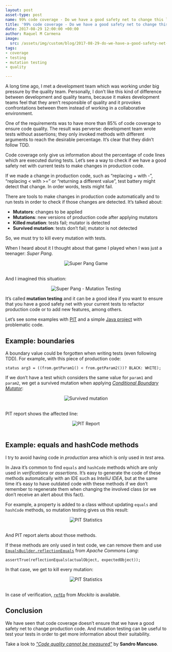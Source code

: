 ```yaml
---
layout: post
asset-type: post
name: 99% code coverage - Do we have a good safety net to change this legacy code?
title: '99% code coverage - Do we have a good safety net to change this legacy code?'
date: 2017-08-29 12:00:00 +00:00
author: Raquel M Carmena
image:
  src: /assets/img/custom/blog/2017-08-29-do-we-have-a-good-safety-net-to-change-this-legacy-code.jpg
tags:
- coverage
- testing
- mutation testing
- quality

---
```

A long time ago, I met a development team which was working under big pressure by the quality team. Personally, I don’t like this kind of difference between development and quality teams, because it makes development teams feel that they aren’t responsible of quality and it provokes confrontations between them instead of working in a collaborative environment.

One of the requirements was to have more than 85% of code coverage to ensure code quality. The result was perverse: development team wrote tests without assertions; they only invoked methods with different arguments to reach the desirable percentage. It’s clear that they didn’t follow TDD.

Code coverage only give us information about the percentage of code lines which are executed during tests. Let’s see a way to check if we have a good safety net with current tests to make changes in production code.

If we made a change in production code, such as “replacing + with -”, “replacing < with >=” or “returning a different value”, test battery might detect that change. In order words, tests might fail.

There are tools to make changes in production code automatically and to run tests in order to check if those changes are detected. It’s talked about:

* **Mutators**: changes to be applied
* **Mutations**: new versions of production code after applying mutators
* **Killed mutation**: tests fail; mutator is detected
* **Survived mutation**: tests don’t fail; mutator is not detected

So, we must try to kill every mutation with tests. 

When I heard about it I thought about that game I played when I was just a teenager: _Super Pang_.

<center>
<img src="{{site.baseurl}}/assets/img/custom/blog/2017-08-29-coverage/super-pang-game.jpg" alt="Super Pang Game" class="img img-responsive"/>
</center>
<br/>

And I imagined this situation:

<center>
<img src="{{site.baseurl}}/assets/img/custom/blog/2017-08-29-coverage/super-pang-mutation-testing.png" alt="Super Pang - Mutation Testing" class="img img-responsive"/>
</center>

It’s called **mutation testing** and it can be a good idea if you want to ensure that you have a good safety net with your current tests to refactor production code or to add new features, among others.

Let’s see some examples with <a href="http://pitest.org" target="_blank">PIT</a> and a simple <a href="https://github.com/rachelcarmena/problematic-code" target="_blank">Java project</a> with problematic code.

## Example: boundaries

A boundary value could be forgotten when writing tests (even following TDD). For example, with this piece of production code:

```
status arg3 = ((from.getParam1() < from.getParam2())? BLACK: WHITE);
```

If we don’t have a test which considers the same value for `param1` and `param2`, we get a survived mutation when applying <a href="http://pitest.org/quickstart/mutators/#CONDITIONALS_BOUNDARY" target="_blank">_Conditional Boundary Mutator_</a>:

<center>
<img src="{{site.baseurl}}/assets/img/custom/blog/2017-08-29-coverage/survived-mutation.png" alt="Survived mutation" class="img img-responsive"/>
</center>
<br/>

PIT report shows the affected line:

<center>
<img src="{{site.baseurl}}/assets/img/custom/blog/2017-08-29-coverage/pit-report-boundaries.png" alt="PIT Report" class="img img-responsive"/>
</center>
<br/>

## Example: equals and hashCode methods

I try to avoid having code in _production_ area which is only used in _test_ area. 

In Java it’s common to find `equals` and `hashCode` methods which are only used in _verifications_ or _assertions_. It’s easy to generate the code of these methods automatically with an IDE such as _IntelliJ IDEA_, but at the same time it’s easy to have outdated code with these methods if we don’t remember to regenerate them when changing the involved class (or we don’t receive an alert about this fact).

For example, a property is added to a class without updating `equals` and `hashCode` methods, so mutation testing gives us this result:

<center>
<img src="{{site.baseurl}}/assets/img/custom/blog/2017-08-29-coverage/pit-statistics.png" alt="PIT Statistics" class="img img-responsive"/>
</center>
<br/>

And PIT report alerts about those methods.

If these methods are only used in test code, we can remove them and use <a href="https://commons.apache.org/proper/commons-lang/apidocs/org/apache/commons/lang3/builder/EqualsBuilder.html#reflectionEquals-java.lang.Object-java.lang.Object-boolean-" target="_blank">`EqualsBuilder.reflectionEquals`</a> from _Apache Commons Lang_:

```
assertTrue(reflectionEquals(actualObject, expectedObject));
```

In that case, we get to kill every mutation:

<center>
<img src="{{site.baseurl}}/assets/img/custom/blog/2017-08-29-coverage/new-pit-statistics.png" alt="PIT Statistics" class="img img-responsive"/>
</center>
<br/>

In case of verification, <a href="https://static.javadoc.io/org.mockito/mockito-core/2.8.47/org/mockito/ArgumentMatchers.html#refEq(T,%20java.lang.String...)">`refEq`</a> from _Mockito_ is available.

## Conclusion

We have seen that code coverage doesn’t ensure that we have a good safety net to change production code. And mutation testing can be useful to test your tests in order to get more information about their suitability.

Take a look to <a href="/2014/12/14/quality-cannot-be-measured/">_"Code quality cannot be measured"_</a> by **Sandro Mancuso**.

